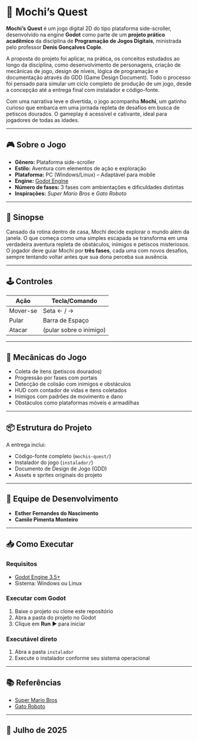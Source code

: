 # 🐾 Mochi’s Quest

**Mochi’s Quest** é um jogo digital 2D do tipo plataforma side-scroller, desenvolvido na engine **Godot** como parte de um **projeto prático acadêmico** da disciplina de **Programação de Jogos Digitais**, ministrada pelo professor **Denis Gonçalves Cople**.

A proposta do projeto foi aplicar, na prática, os conceitos estudados ao longo da disciplina, como desenvolvimento de personagens, criação de mecânicas de jogo, design de níveis, lógica de programação e documentação através do GDD (Game Design Document). Todo o processo foi pensado para simular um ciclo completo de produção de um jogo, desde a concepção até a entrega final com instalador e código-fonte.

Com uma narrativa leve e divertida, o jogo acompanha **Mochi**, um gatinho curioso que embarca em uma jornada repleta de desafios em busca de petiscos dourados. O gameplay é acessível e cativante, ideal para jogadores de todas as idades.

---

## 🎮 Sobre o Jogo

- **Gênero:** Plataforma side-scroller  
- **Estilo:** Aventura com elementos de ação e exploração  
- **Plataforma:** PC (Windows/Linux) – Adaptável para mobile  
- **Engine:** [Godot Engine](https://godotengine.org/)  
- **Número de fases:** 3 fases com ambientações e dificuldades distintas  
- **Inspirações:** *Super Mario Bros* e *Gato Roboto*  

---

## 📖 Sinopse

Cansado da rotina dentro de casa, Mochi decide explorar o mundo além da janela. O que começa como uma simples escapada se transforma em uma verdadeira aventura repleta de obstáculos, inimigos e petiscos misteriosos. O jogador deve guiar Mochi por **três fases**, cada uma com novos desafios, sempre tentando voltar antes que sua dona perceba sua ausência.

---

## 🕹️ Controles

| Ação         | Tecla/Comando     |
|--------------|-------------------|
| Mover-se     | Seta ← / →        |
| Pular        | Barra de Espaço   |
| Atacar       | (pular sobre o inimigo) |

---

## 🧩 Mecânicas do Jogo

- Coleta de itens (petiscos dourados)  
- Progressão por fases com portais  
- Detecção de colisão com inimigos e obstáculos  
- HUD com contador de vidas e itens coletados  
- Inimigos com padrões de movimento e dano  
- Obstáculos como plataformas móveis e armadilhas  

---

## 📦 Estrutura do Projeto

A entrega inclui:

- Código-fonte completo (`mochis-quest/`)
- Instalador do jogo (`instalador/`)
- Documento de Design de Jogo (GDD)
- Assets e sprites originais do projeto

---

## 👥 Equipe de Desenvolvimento

- **Esther Fernandes do Nascimento**  
- **Camile Pimenta Monteiro**

---

## 📥 Como Executar

### Requisitos
- [Godot Engine 3.5+](https://godotengine.org/download)  
- Sistema: Windows ou Linux

### Executar com Godot
1. Baixe o projeto ou clone este repositório  
2. Abra a pasta do projeto no Godot  
3. Clique em **Run** ▶️ para iniciar

### Executável direto
1. Abra a pasta `instalador`
2. Execute o instalador conforme seu sistema operacional

---

## 📚 Referências

- [Super Mario Bros](https://www.nintendo.com/)
- [Gato Roboto](https://doinksoft.itch.io/gato-roboto)

---

## 📅 Julho de 2025
